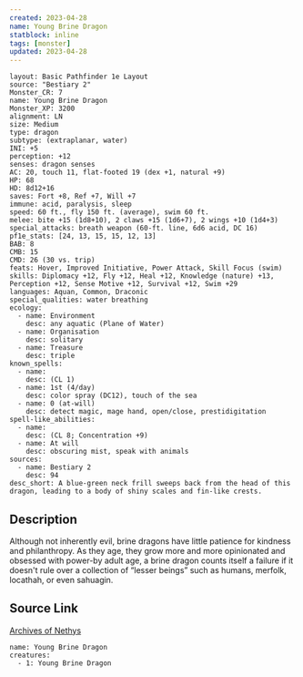 ```yaml
---
created: 2023-04-28
name: Young Brine Dragon
statblock: inline
tags: [monster]
updated: 2023-04-28
---
```

```statblock
layout: Basic Pathfinder 1e Layout
source: "Bestiary 2"
Monster_CR: 7
name: Young Brine Dragon
Monster_XP: 3200
alignment: LN
size: Medium
type: dragon
subtype: (extraplanar, water)
INI: +5
perception: +12
senses: dragon senses
AC: 20, touch 11, flat-footed 19 (dex +1, natural +9)
HP: 68
HD: 8d12+16
saves: Fort +8, Ref +7, Will +7
immune: acid, paralysis, sleep
speed: 60 ft., fly 150 ft. (average), swim 60 ft.
melee: bite +15 (1d8+10), 2 claws +15 (1d6+7), 2 wings +10 (1d4+3)
special_attacks: breath weapon (60-ft. line, 6d6 acid, DC 16)
pf1e_stats: [24, 13, 15, 15, 12, 13]
BAB: 8
CMB: 15
CMD: 26 (30 vs. trip)
feats: Hover, Improved Initiative, Power Attack, Skill Focus (swim)
skills: Diplomacy +12, Fly +12, Heal +12, Knowledge (nature) +13, Perception +12, Sense Motive +12, Survival +12, Swim +29
languages: Aquan, Common, Draconic
special_qualities: water breathing
ecology:
  - name: Environment
    desc: any aquatic (Plane of Water)
  - name: Organisation
    desc: solitary
  - name: Treasure
    desc: triple
known_spells:
  - name:
    desc: (CL 1)
  - name: 1st (4/day)
    desc: color spray (DC12), touch of the sea
  - name: 0 (at-will)
    desc: detect magic, mage hand, open/close, prestidigitation
spell-like_abilities:
  - name:
    desc: (CL 8; Concentration +9)
  - name: At will
    desc: obscuring mist, speak with animals
sources:
  - name: Bestiary 2
    desc: 94
desc_short: A blue-green neck frill sweeps back from the head of this dragon, leading to a body of shiny scales and fin-like crests. 
```
## Description
Although not inherently evil, brine dragons have little patience for kindness and philanthropy. As they age, they grow more and more opinionated and obsessed with power-by adult age, a brine dragon counts itself a failure if it doesn't rule over a collection of “lesser beings” such as humans, merfolk, locathah, or even sahuagin.
## Source Link
[Archives of Nethys](https://aonprd.com/MonsterDisplay.aspx?ItemName=Young%20Brine%20Dragon)
```encounter-table
name: Young Brine Dragon
creatures:
  - 1: Young Brine Dragon
```
